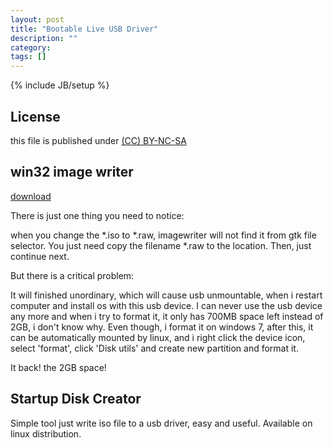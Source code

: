 ```yaml
---
layout: post
title: "Bootable Live USB Driver"
description: ""
category: 
tags: []
---
```

{% include JB/setup %}
## License
this file is published under [(CC) BY-NC-SA](http://creativecommons.org/licenses/by-nc-sa/3.0/)

## win32 image writer
[download](https://launchpad.net/win32-image-writer/+download)

There is just one thing you need to notice:

when you change the *.iso to *.raw, imagewriter will not find it from gtk file selector. You just need copy the filename *.raw to the location. Then, just continue next.

But there is a critical problem:

It will finished unordinary, which will cause usb unmountable, when i restart computer and install os with this usb device. I can never use the usb device any more and when i try to format it, it only has 700MB space left instead of 2GB, i don't know why. Even though, i format it on windows 7, after this, it can be automatically mounted by linux, and i right click the device icon, select 'format', click 'Disk utils' and create new partition and format it.

It back! the 2GB space!

## Startup Disk Creator
Simple tool just write iso file to a usb driver, easy and useful. Available on linux distribution.
